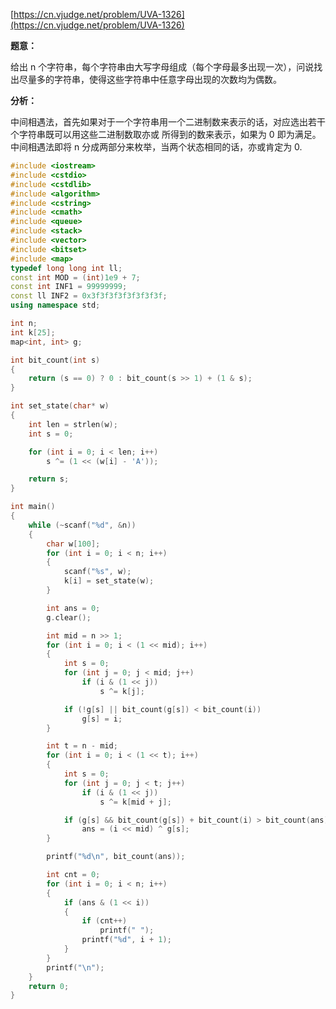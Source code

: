 [https://cn.vjudge.net/problem/UVA-1326](https://cn.vjudge.net/problem/UVA-1326)

**题意：**

给出 n 个字符串，每个字符串由大写字母组成（每个字母最多出现一次），问说找出尽量多的字符串，使得这些字符串中任意字母出现的次数均为偶数。

**分析：**

中间相遇法，首先如果对于一个字符串用一个二进制数来表示的话，对应选出若干个字符串既可以用这些二进制数取亦或
所得到的数来表示，如果为 0 即为满足。中间相遇法即将 n 分成两部分来枚举，当两个状态相同的话，亦或肯定为 0.

```c++
#include <iostream>
#include <cstdio>
#include <cstdlib>
#include <algorithm>
#include <cstring>
#include <cmath>
#include <queue>
#include <stack>
#include <vector>
#include <bitset>
#include <map>
typedef long long int ll;
const int MOD = (int)1e9 + 7;
const int INF1 = 99999999;
const ll INF2 = 0x3f3f3f3f3f3f3f3f;
using namespace std;

int n;
int k[25];
map<int, int> g;

int bit_count(int s)
{
	return (s == 0) ? 0 : bit_count(s >> 1) + (1 & s);
}

int set_state(char* w)
{
	int len = strlen(w);
	int s = 0;

	for (int i = 0; i < len; i++)
		s ^= (1 << (w[i] - 'A'));

	return s;
}

int main()
{
	while (~scanf("%d", &n))
	{
		char w[100];
		for (int i = 0; i < n; i++)
		{
			scanf("%s", w);
			k[i] = set_state(w);
		}

		int ans = 0;
		g.clear();

		int mid = n >> 1;
		for (int i = 0; i < (1 << mid); i++)
		{
			int s = 0;
			for (int j = 0; j < mid; j++)
				if (i & (1 << j))
					s ^= k[j];

			if (!g[s] || bit_count(g[s]) < bit_count(i))
				g[s] = i;
		}

		int t = n - mid;
		for (int i = 0; i < (1 << t); i++)
		{
			int s = 0;
			for (int j = 0; j < t; j++)
				if (i & (1 << j))
					s ^= k[mid + j];

			if (g[s] && bit_count(g[s]) + bit_count(i) > bit_count(ans))
				ans = (i << mid) ^ g[s];
		}

		printf("%d\n", bit_count(ans));

		int cnt = 0;
		for (int i = 0; i < n; i++)
		{
			if (ans & (1 << i))
			{
				if (cnt++)
					printf(" ");
				printf("%d", i + 1);
			}
		}
		printf("\n");
	}
	return 0;
}
```
